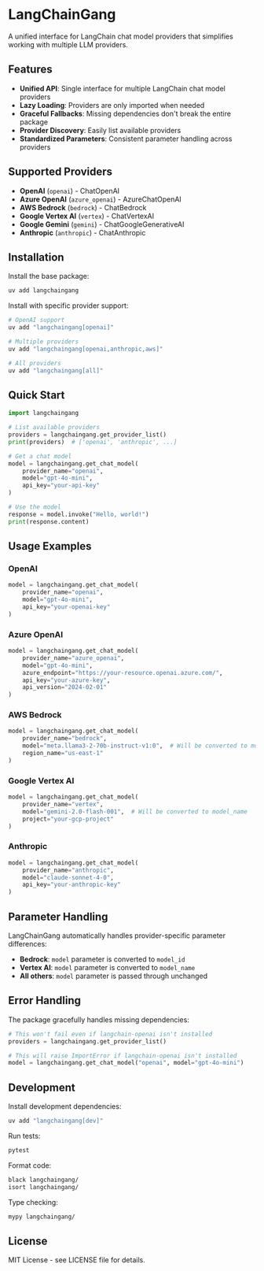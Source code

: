 # LangChainGang

A unified interface for LangChain chat model providers that simplifies working with multiple LLM providers.

## Features

- **Unified API**: Single interface for multiple LangChain chat model providers
- **Lazy Loading**: Providers are only imported when needed
- **Graceful Fallbacks**: Missing dependencies don't break the entire package
- **Provider Discovery**: Easily list available providers
- **Standardized Parameters**: Consistent parameter handling across providers

## Supported Providers

- **OpenAI** (`openai`) - ChatOpenAI
- **Azure OpenAI** (`azure_openai`) - AzureChatOpenAI  
- **AWS Bedrock** (`bedrock`) - ChatBedrock
- **Google Vertex AI** (`vertex`) - ChatVertexAI
- **Google Gemini** (`gemini`) - ChatGoogleGenerativeAI
- **Anthropic** (`anthropic`) - ChatAnthropic

## Installation

Install the base package:

```bash
uv add langchaingang
```

Install with specific provider support:

```bash
# OpenAI support
uv add "langchaingang[openai]"

# Multiple providers
uv add "langchaingang[openai,anthropic,aws]"

# All providers
uv add "langchaingang[all]"
```

## Quick Start

```python
import langchaingang

# List available providers
providers = langchaingang.get_provider_list()
print(providers)  # ['openai', 'anthropic', ...]

# Get a chat model
model = langchaingang.get_chat_model(
    provider_name="openai", 
    model="gpt-4o-mini",
    api_key="your-api-key"
)

# Use the model
response = model.invoke("Hello, world!")
print(response.content)
```

## Usage Examples

### OpenAI

```python
model = langchaingang.get_chat_model(
    provider_name="openai",
    model="gpt-4o-mini",
    api_key="your-openai-key"
)
```

### Azure OpenAI

```python
model = langchaingang.get_chat_model(
    provider_name="azure_openai",
    model="gpt-4o-mini",
    azure_endpoint="https://your-resource.openai.azure.com/",
    api_key="your-azure-key",
    api_version="2024-02-01"
)
```

### AWS Bedrock

```python
model = langchaingang.get_chat_model(
    provider_name="bedrock",
    model="meta.llama3-2-70b-instruct-v1:0",  # Will be converted to model_id
    region_name="us-east-1"
)
```

### Google Vertex AI

```python
model = langchaingang.get_chat_model(
    provider_name="vertex",
    model="gemini-2.0-flash-001",  # Will be converted to model_name
    project="your-gcp-project"
)
```

### Anthropic

```python
model = langchaingang.get_chat_model(
    provider_name="anthropic",
    model="claude-sonnet-4-0",
    api_key="your-anthropic-key"
)
```

## Parameter Handling

LangChainGang automatically handles provider-specific parameter differences:

- **Bedrock**: `model` parameter is converted to `model_id`
- **Vertex AI**: `model` parameter is converted to `model_name`
- **All others**: `model` parameter is passed through unchanged

## Error Handling

The package gracefully handles missing dependencies:

```python
# This won't fail even if langchain-openai isn't installed
providers = langchaingang.get_provider_list()

# This will raise ImportError if langchain-openai isn't installed
model = langchaingang.get_chat_model("openai", model="gpt-4o-mini")
```

## Development

Install development dependencies:

```bash
uv add "langchaingang[dev]"
```

Run tests:

```bash
pytest
```

Format code:

```bash
black langchaingang/
isort langchaingang/
```

Type checking:

```bash
mypy langchaingang/
```

## License

MIT License - see LICENSE file for details.
